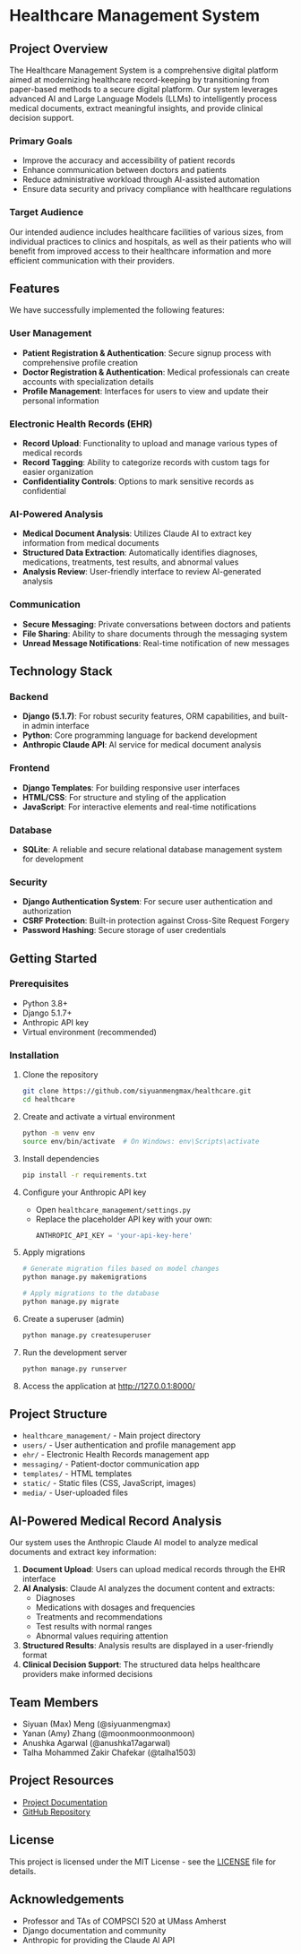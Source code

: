 # Healthcare Management System

## Project Overview
The Healthcare Management System is a comprehensive digital platform aimed at modernizing healthcare record-keeping by transitioning from paper-based methods to a secure digital platform. Our system leverages advanced AI and Large Language Models (LLMs) to intelligently process medical documents, extract meaningful insights, and provide clinical decision support.

### Primary Goals
- Improve the accuracy and accessibility of patient records
- Enhance communication between doctors and patients
- Reduce administrative workload through AI-assisted automation
- Ensure data security and privacy compliance with healthcare regulations

### Target Audience
Our intended audience includes healthcare facilities of various sizes, from individual practices to clinics and hospitals, as well as their patients who will benefit from improved access to their healthcare information and more efficient communication with their providers.

## Features
We have successfully implemented the following features:

### User Management
- **Patient Registration & Authentication**: Secure signup process with comprehensive profile creation
- **Doctor Registration & Authentication**: Medical professionals can create accounts with specialization details
- **Profile Management**: Interfaces for users to view and update their personal information

### Electronic Health Records (EHR)
- **Record Upload**: Functionality to upload and manage various types of medical records
- **Record Tagging**: Ability to categorize records with custom tags for easier organization
- **Confidentiality Controls**: Options to mark sensitive records as confidential

### AI-Powered Analysis
- **Medical Document Analysis**: Utilizes Claude AI to extract key information from medical documents
- **Structured Data Extraction**: Automatically identifies diagnoses, medications, treatments, test results, and abnormal values
- **Analysis Review**: User-friendly interface to review AI-generated analysis

### Communication
- **Secure Messaging**: Private conversations between doctors and patients
- **File Sharing**: Ability to share documents through the messaging system
- **Unread Message Notifications**: Real-time notification of new messages

## Technology Stack
### Backend
- **Django (5.1.7)**: For robust security features, ORM capabilities, and built-in admin interface
- **Python**: Core programming language for backend development
- **Anthropic Claude API**: AI service for medical document analysis

### Frontend
- **Django Templates**: For building responsive user interfaces
- **HTML/CSS**: For structure and styling of the application
- **JavaScript**: For interactive elements and real-time notifications

### Database
- **SQLite**: A reliable and secure relational database management system for development

### Security
- **Django Authentication System**: For secure user authentication and authorization
- **CSRF Protection**: Built-in protection against Cross-Site Request Forgery
- **Password Hashing**: Secure storage of user credentials

## Getting Started

### Prerequisites
- Python 3.8+
- Django 5.1.7+
- Anthropic API key
- Virtual environment (recommended)

### Installation
1. Clone the repository
   ```bash
   git clone https://github.com/siyuanmengmax/healthcare.git
   cd healthcare
   ```

2. Create and activate a virtual environment
   ```bash
   python -m venv env
   source env/bin/activate  # On Windows: env\Scripts\activate
   ```

3. Install dependencies
   ```bash
   pip install -r requirements.txt
   ```

4. Configure your Anthropic API key
   - Open `healthcare_management/settings.py`
   - Replace the placeholder API key with your own:
     ```python
     ANTHROPIC_API_KEY = 'your-api-key-here'
     ```

5. Apply migrations
   ```bash
   # Generate migration files based on model changes
   python manage.py makemigrations
   
   # Apply migrations to the database
   python manage.py migrate
   ```

6. Create a superuser (admin)
   ```bash
   python manage.py createsuperuser
   ```

7. Run the development server
   ```bash
   python manage.py runserver
   ```

8. Access the application at http://127.0.0.1:8000/

## Project Structure
- `healthcare_management/` - Main project directory
- `users/` - User authentication and profile management app
- `ehr/` - Electronic Health Records management app
- `messaging/` - Patient-doctor communication app
- `templates/` - HTML templates
- `static/` - Static files (CSS, JavaScript, images)
- `media/` - User-uploaded files

## AI-Powered Medical Record Analysis
Our system uses the Anthropic Claude AI model to analyze medical documents and extract key information:

1. **Document Upload**: Users can upload medical records through the EHR interface
2. **AI Analysis**: Claude AI analyzes the document content and extracts:
   - Diagnoses
   - Medications with dosages and frequencies
   - Treatments and recommendations
   - Test results with normal ranges
   - Abnormal values requiring attention
3. **Structured Results**: Analysis results are displayed in a user-friendly format
4. **Clinical Decision Support**: The structured data helps healthcare providers make informed decisions

## Team Members
- Siyuan (Max) Meng (@siyuanmengmax)
- Yanan (Amy) Zhang (@moonmoonmoonmoon)
- Anushka Agarwal (@anushka17agarwal)
- Talha Mohammed Zakir Chafekar (@talha1503)

## Project Resources
- [Project Documentation](https://drive.google.com/drive/folders/1CKSTxzOG-uz_qVGkbOr2_3o1p5T_zjmL?usp=sharing)
- [GitHub Repository](https://github.com/siyuanmengmax/healthcare)

## License
This project is licensed under the MIT License - see the [LICENSE](LICENSE) file for details.

## Acknowledgements
- Professor and TAs of COMPSCI 520 at UMass Amherst
- Django documentation and community
- Anthropic for providing the Claude AI API